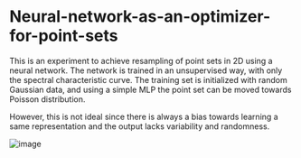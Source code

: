 # Neural-network-as-an-optimizer-for-point-sets

This is an experiment to achieve resampling of point sets in 2D using a neural network.  The network is trained in an unsupervised way, with only the spectral characteristic curve.  The training set is initialized with random Gaussian data, and using a simple MLP the point set can be moved towards Poisson distribution.

However, this is not ideal since there is always a bias towards learning a same representation and the output lacks variability and randomness.  


![image](https://user-images.githubusercontent.com/60971850/137001370-779166b7-633d-4b28-bb0c-7a12412ccca0.png)

